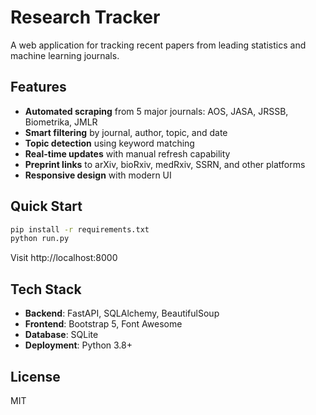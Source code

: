 # Research Tracker

A web application for tracking recent papers from leading statistics and machine learning journals.

## Features

- **Automated scraping** from 5 major journals: AOS, JASA, JRSSB, Biometrika, JMLR
- **Smart filtering** by journal, author, topic, and date
- **Topic detection** using keyword matching
- **Real-time updates** with manual refresh capability
- **Preprint links** to arXiv, bioRxiv, medRxiv, SSRN, and other platforms
- **Responsive design** with modern UI

## Quick Start

```bash
pip install -r requirements.txt
python run.py
```

Visit http://localhost:8000

## Tech Stack

- **Backend**: FastAPI, SQLAlchemy, BeautifulSoup
- **Frontend**: Bootstrap 5, Font Awesome
- **Database**: SQLite
- **Deployment**: Python 3.8+

## License

MIT